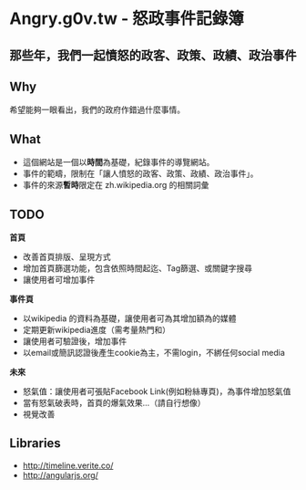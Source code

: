 Angry.g0v.tw - 怒政事件記錄簿
==========================
那些年，我們一起憤怒的政客、政策、政績、政治事件
---------------------------------------

Why
---
希望能夠一眼看出，我們的政府作錯過什麼事情。

What
----
 - 這個網站是一個以**時間**為基礎，紀錄事件的導覽網站。
 - 事件的範疇，限制在「讓人憤怒的政客、政策、政績、政治事件」。
 - 事件的來源**暫時**限定在 zh.wikipedia.org 的相關詞彙

TODO
----

**首頁**

 - 改善首頁排版、呈現方式
 - 增加首頁篩選功能，包含依照時間起迄、Tag篩選、或關鍵字搜尋
 - 讓使用者可增加事件

**事件頁**

 - 以wikipedia 的資料為基礎，讓使用者可為其增加額為的媒體
 - 定期更新wikipedia進度（需考量熱門和）
 - 讓使用者可驗證後，增加事件
  - 以email或簡訊認證後產生cookie為主，不需login，不綁任何social media

**未來**

 - 怒氣值：讓使用者可張貼Facebook Link(例如粉絲專頁)，為事件增加怒氣值
 - 當有怒氣破表時，首頁的爆氣效果...（請自行想像）
 - 視覺改善

Libraries
---------------
 - http://timeline.verite.co/
 - http://angularjs.org/
